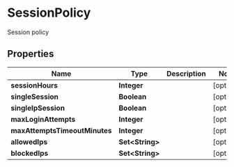 

# SessionPolicy

Session policy

## Properties

| Name | Type | Description | Notes |
|------------ | ------------- | ------------- | -------------|
|**sessionHours** | **Integer** |  |  [optional] |
|**singleSession** | **Boolean** |  |  [optional] |
|**singleIpSession** | **Boolean** |  |  [optional] |
|**maxLoginAttempts** | **Integer** |  |  [optional] |
|**maxAttemptsTimeoutMinutes** | **Integer** |  |  [optional] |
|**allowedIps** | **Set&lt;String&gt;** |  |  [optional] |
|**blockedIps** | **Set&lt;String&gt;** |  |  [optional] |



